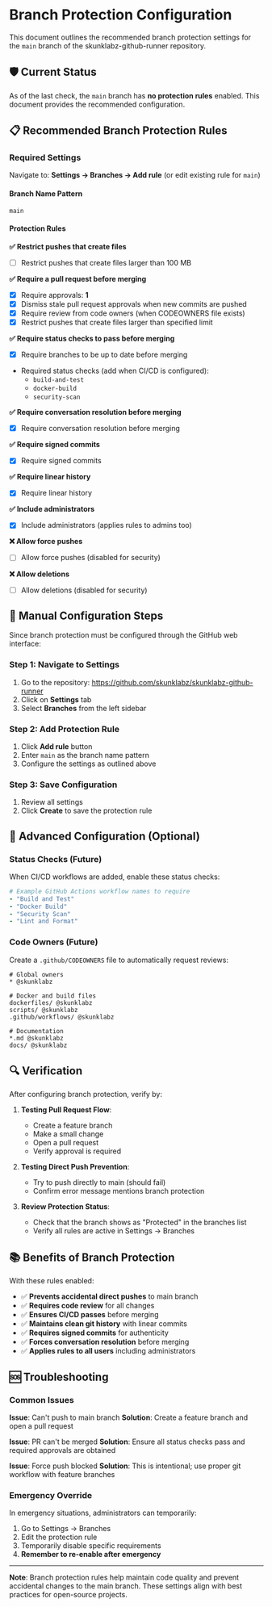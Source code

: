 # Branch Protection Configuration

This document outlines the recommended branch protection settings for the `main` branch of the skunklabz-github-runner repository.

## 🛡️ Current Status

As of the last check, the `main` branch has **no protection rules** enabled. This document provides the recommended configuration.

## 📋 Recommended Branch Protection Rules

### Required Settings

Navigate to: **Settings → Branches → Add rule** (or edit existing rule for `main`)

#### Branch Name Pattern
```
main
```

#### Protection Rules

**✅ Restrict pushes that create files**
- [ ] Restrict pushes that create files larger than 100 MB

**✅ Require a pull request before merging**
- [x] Require approvals: **1**
- [x] Dismiss stale pull request approvals when new commits are pushed
- [x] Require review from code owners (when CODEOWNERS file exists)
- [x] Restrict pushes that create files larger than specified limit

**✅ Require status checks to pass before merging**
- [x] Require branches to be up to date before merging
- Required status checks (add when CI/CD is configured):
  - `build-and-test`
  - `docker-build`
  - `security-scan`

**✅ Require conversation resolution before merging**
- [x] Require conversation resolution before merging

**✅ Require signed commits**
- [x] Require signed commits

**✅ Require linear history**
- [x] Require linear history

**✅ Include administrators**
- [x] Include administrators (applies rules to admins too)

**❌ Allow force pushes**
- [ ] Allow force pushes (disabled for security)

**❌ Allow deletions**
- [ ] Allow deletions (disabled for security)

## 🔧 Manual Configuration Steps

Since branch protection must be configured through the GitHub web interface:

### Step 1: Navigate to Settings
1. Go to the repository: https://github.com/skunklabz/skunklabz-github-runner
2. Click on **Settings** tab
3. Select **Branches** from the left sidebar

### Step 2: Add Protection Rule
1. Click **Add rule** button
2. Enter `main` as the branch name pattern
3. Configure the settings as outlined above

### Step 3: Save Configuration
1. Review all settings
2. Click **Create** to save the protection rule

## 🚀 Advanced Configuration (Optional)

### Status Checks (Future)
When CI/CD workflows are added, enable these status checks:

```yaml
# Example GitHub Actions workflow names to require
- "Build and Test"
- "Docker Build"
- "Security Scan"
- "Lint and Format"
```

### Code Owners (Future)
Create a `.github/CODEOWNERS` file to automatically request reviews:

```
# Global owners
* @skunklabz

# Docker and build files
dockerfiles/ @skunklabz
scripts/ @skunklabz
.github/workflows/ @skunklabz

# Documentation
*.md @skunklabz
docs/ @skunklabz
```

## 🔍 Verification

After configuring branch protection, verify by:

1. **Testing Pull Request Flow**:
   - Create a feature branch
   - Make a small change
   - Open a pull request
   - Verify approval is required

2. **Testing Direct Push Prevention**:
   - Try to push directly to main (should fail)
   - Confirm error message mentions branch protection

3. **Review Protection Status**:
   - Check that the branch shows as "Protected" in the branches list
   - Verify all rules are active in Settings → Branches

## 📚 Benefits of Branch Protection

With these rules enabled:

- ✅ **Prevents accidental direct pushes** to main branch
- ✅ **Requires code review** for all changes
- ✅ **Ensures CI/CD passes** before merging
- ✅ **Maintains clean git history** with linear commits
- ✅ **Requires signed commits** for authenticity
- ✅ **Forces conversation resolution** before merging
- ✅ **Applies rules to all users** including administrators

## 🆘 Troubleshooting

### Common Issues

**Issue**: Can't push to main branch
**Solution**: Create a feature branch and open a pull request

**Issue**: PR can't be merged
**Solution**: Ensure all status checks pass and required approvals are obtained

**Issue**: Force push blocked
**Solution**: This is intentional; use proper git workflow with feature branches

### Emergency Override

In emergency situations, administrators can temporarily:
1. Go to Settings → Branches
2. Edit the protection rule
3. Temporarily disable specific requirements
4. **Remember to re-enable after emergency**

---

**Note**: Branch protection rules help maintain code quality and prevent accidental changes to the main branch. These settings align with best practices for open-source projects.